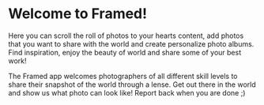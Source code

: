 # Welcome to Framed!

Here you can scroll the roll of photos to your hearts content, add photos that you want to share with the world and create personalize photo albums. Find inspiration, enjoy the beauty of world and share some of your best work!

The Framed app welcomes photographers of all different skill levels to share their snapshot of the world through a lense. Get out there in the world and show us what photo can look like! Report back when you are done ;)
